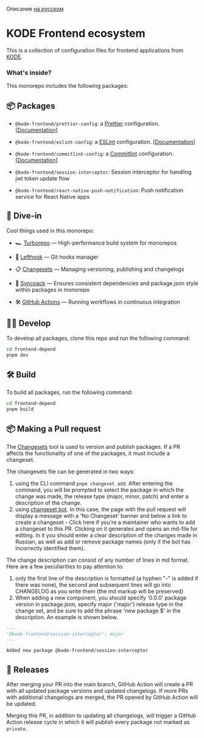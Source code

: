 Описание [на русском](https://github.com/appKODE/frontend-depend/blob/main/docs/README-ru.md)

# KODE Frontend ecosystem

This is a collection of configuration files for frontend applications from [KODE](https://appkode.dev/).

### What's inside?

This monorepo includes the following packages:

## 📦 Packages

- `@kode-frontend/prettier-config`: a [Prettier](https://prettier.io/) configuration. [[Documentation](https://github.com/appKODE/frontend-depend/blob/main/packages/prettier-config)]

- `@kode-frontend/eslint-config`: a [ESLint](https://eslint.org/) configuration. [[Documentation](https://github.com/appKODE/frontend-depend/blob/main/packages/eslint-config)]

- `@kode-frontend/commitlint-config`: a [Commitlint](https://commitlint.js.org/) configuration. [[Documentation](https://github.com/appKODE/frontend-depend/blob/main/packages/commitlint-config)]

- `@kode-frontend/session-interceptor`: Session interceptor for handling jwt token update flow

- `@kode-frontend/react-native-push-notification`: Push notification service for React Native apps

## 🤿 Dive-in

Cool things used in this monorepo:

- 🏎 [Turborepo](https://turbo.build/) — High-performance build system for monorepos

- 🐞 [Lefthook](https://github.com/evilmartians/lefthook) — Git hooks manager

- 📋 [Changesets](https://github.com/changesets/changesets) — Managing versioning, publishing and changelogs

- 🔄 [Syncpack](https://github.com/JamieMason/syncpack) — Ensures consistent dependencies and package.json style within packages in monorepo

- 🛠 [GitHub Actions](https://github.com/changesets/action) — Running workflows in continuous integration

## 👨‍💻 Develop

To develop all packages, clone this repo and run the following command:

```bash
cd frontend-depend
pnpm dev
```

## 🛠️ Build

To build all packages, run the following command:

```bash
cd frontend-depend
pnpm build
```

## 📦 Making a Pull request

The [Changesets](https://github.com/changesets/changesets) tool is used to version and publish packages. If a PR affects the functionality of one of the packages, it must include a changeset.

The changesets file can be generated in two ways:

1. using the CLI command `pnpm changeset add`. After entering the command, you will be prompted to select the package in which the change was made, the release type (major, minor, patch) and enter a description of the change.
2. using [changeset bot](https://github.com/changesets/action). In this case, the page with the pull request will display a message with a 'No Changeset' banner and below a link to create a changeset - Click here if you're a maintainer who wants to add a changeset to this PR. Clicking on it generates and opens an md-file for editing. In it you should enter a clear description of the changes made in Russian, as well as add or remove package names (only if the bot has incorrectly identified them).

The change description can consist of any number of lines in md format. Here are a few peculiarities to pay attention to:

1. only the first line of the description is formatted (a hyphen "-" is added if there was none), the second and subsequent lines will go into CHANGELOG as you write them (the md markup will be preserved)
2. When adding a new component, you should specify '0.0.0' package version in package.json, specify major ('major') release type in the change set, and be sure to add the phrase 'new package $' in the description. An example is shown below.

```md
---
'@kode-frontend/session-interceptor': major
---

Added new package @kode-frontend/session-interceptor
```

## 🚀 Releases

After merging your PR into the main branch, GitHub Action will create a PR with all updated package versions and updated changelogs. If more PRs with additional changelogs are merged, the PR opened by GitHub Action will be updated.

Merging this PR, in addition to updating all changelogs, will trigger a GitHub Action release cycle in which it will publish every package not marked as `private`.
